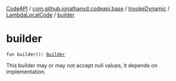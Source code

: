 [CodeAPI](../../../index.md) / [com.github.jonathanxd.codeapi.base](../../index.md) / [InvokeDynamic](../index.md) / [LambdaLocalCode](index.md) / [builder](.)

# builder

`fun builder(): `[`Builder`](-builder/index.md)

This builder may or may not accept null values, it depends on implementation.

